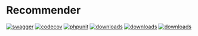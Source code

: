 # Recommender
[![swagger](https://img.shields.io/badge/documentation-swagger-green)](https://escolalms.github.io/Recommender/)
[![codecov](https://codecov.io/gh/EscolaLMS/Recommender/branch/main/graph/badge.svg?token=NRAN4R8AGZ)](https://codecov.io/gh/EscolaLMS/Recommender)
[![phpunit](https://github.com/EscolaLMS/Recommender/actions/workflows/test.yml/badge.svg)](https://github.com/EscolaLMS/Recommender/actions/workflows/test.yml)
[![downloads](https://img.shields.io/packagist/dt/escolalms/Recommender)](https://packagist.org/packages/escolalms/Recommender)
[![downloads](https://img.shields.io/packagist/v/escolalms/Recommender)](https://packagist.org/packages/escolalms/Recommender)
[![downloads](https://img.shields.io/packagist/l/escolalms/Recommender)](https://packagist.org/packages/escolalms/Recommender)
